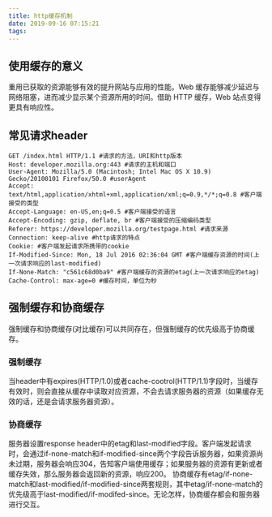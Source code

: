 ```yaml
---
title: http缓存机制
date: 2019-09-16 07:15:21
tags:
---
```

## 使用缓存的意义

重用已获取的资源能够有效的提升网站与应用的性能。Web 缓存能够减少延迟与网络阻塞，进而减少显示某个资源所用的时间。借助 HTTP 缓存，Web 站点变得更具有响应性。

## 常见请求header

``` http
GET /index.html HTTP/1.1 #请求的方法，URI和http版本
Host: developer.mozilla.org:443 #请求的主机和端口
User-Agent: Mozilla/5.0 (Macintosh; Intel Mac OS X 10.9) Gecko/20100101 Firefox/50.0 #userAgent
Accept: text/html,application/xhtml+xml,application/xml;q=0.9,*/*;q=0.8 #客户端接受的类型
Accept-Language: en-US,en;q=0.5 #客户端接受的语言
Accept-Encoding: gzip, deflate, br #客户端接受的压缩编码类型
Referer: https://developer.mozilla.org/testpage.html #请求来源
Connection: keep-alive #http请求的特点
Cookie: #客户端发起请求所携带的cookie
If-Modified-Since: Mon, 18 Jul 2016 02:36:04 GMT #客户端缓存资源的时间(上一次请求响应的last-modified)
If-None-Match: "c561c68d0ba9" #客户端缓存的资源的etag(上一次请求响应的etag)
Cache-Control: max-age=0 #缓存时间，单位为秒
```

## 强制缓存和协商缓存

强制缓存和协商缓存(对比缓存)可以共同存在，但强制缓存的优先级高于协商缓存。

### 强制缓存

当header中有expires(HTTP/1.0)或者cache-cootrol(HTTP/1.1)字段时，当缓存有效时，则会直接从缓存中读取对应资源，不会去请求服务器的资源（如果缓存无效的话，还是会请求服务器资源）。

### 协商缓存

服务器设置response header中的etag和last-modified字段。客户端发起请求时，会通过if-none-match和if-modified-since两个字段告诉服务器，如果资源尚未过期，服务器会响应304，告知客户端使用缓存；如果服务器的资源有更新或者缓存失效，那么服务器会返回新的资源，响应200。
协商缓存有etag/if-none-match和last-modified/if-modified-since两套规则，其中etag/if-none-match的优先级高于last-modified/if-modifed-since。无论怎样，协商缓存都会和服务器进行交互。

